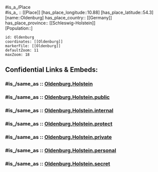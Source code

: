 ﻿---
confidential: public
isDeleted: false
location:
- 54.3
- 10.88
mapmarker: city
mapzoom:
- 7
- 12
SpocWebEntityId: 33087
tags:
- geo/City
type: City
---

#is_a_/Place  
#is_a_ :: [[Place]] 
[has_place_longitude::10.88] 
[has_place_latitude::54.3] 
[name::Oldenburg] 
has_place_country:: [[Germany]]  
has_place_province:: [[Schleswig-Holstein]]  
[Population::] 



```leaflet
id: Oldenburg
coordinates: [[Oldenburg]] 
markerFile: [[Oldenburg]] 
defaultZoom: 11 
maxZoom: 18
```


## Confidential Links & Embeds: 

### #is_/same_as :: [Oldenburg,Holstein](/_Standards/Earth/Continent/Europe/Europe~Central/Germany/Germany~West/Schleswig-Holstein/counties~SH/Ostholstein/cities~Ostholstein/Oldenburg,Holstein.md) 

### #is_/same_as :: [Oldenburg,Holstein.public](/_public/Earth/Continent/Europe/Europe~Central/Germany/Germany~West/Schleswig-Holstein/counties~SH/Ostholstein/cities~Ostholstein/Oldenburg,Holstein.public.md) 

### #is_/same_as :: [Oldenburg,Holstein.internal](/_internal/Earth/Continent/Europe/Europe~Central/Germany/Germany~West/Schleswig-Holstein/counties~SH/Ostholstein/cities~Ostholstein/Oldenburg,Holstein.internal.md) 

### #is_/same_as :: [Oldenburg,Holstein.protect](/_protect/Earth/Continent/Europe/Europe~Central/Germany/Germany~West/Schleswig-Holstein/counties~SH/Ostholstein/cities~Ostholstein/Oldenburg,Holstein.protect.md) 

### #is_/same_as :: [Oldenburg,Holstein.private](/_private/Earth/Continent/Europe/Europe~Central/Germany/Germany~West/Schleswig-Holstein/counties~SH/Ostholstein/cities~Ostholstein/Oldenburg,Holstein.private.md) 

### #is_/same_as :: [Oldenburg,Holstein.personal](/_personal/Earth/Continent/Europe/Europe~Central/Germany/Germany~West/Schleswig-Holstein/counties~SH/Ostholstein/cities~Ostholstein/Oldenburg,Holstein.personal.md) 

### #is_/same_as :: [Oldenburg,Holstein.secret](/_secret/Earth/Continent/Europe/Europe~Central/Germany/Germany~West/Schleswig-Holstein/counties~SH/Ostholstein/cities~Ostholstein/Oldenburg,Holstein.secret.md)

